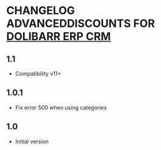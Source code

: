 # CHANGELOG ADVANCEDDISCOUNTS FOR <a href="https://www.dolibarr.org">DOLIBARR ERP CRM</a>

## 1.1

- Compatibility v11+

## 1.0.1

- Fix error 500 when using categories

## 1.0

- Initial version

